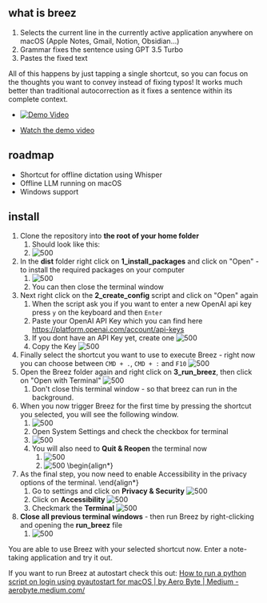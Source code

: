## what is breez
1. Selects the current line in the currently active application anywhere on macOS (Apple Notes, Gmail, Notion, Obsidian...)
2. Grammar fixes the sentence using GPT 3.5 Turbo
3. Pastes the fixed text

All of this happens by just tapping a single shortcut, so you can focus on the thoughts you want to convey instead of fixing typos!
It works much better than traditional autocorrection as it fixes a sentence within its complete context.


- [![Demo Video](https://img.youtube.com/vi/A49u4Lu2meU/0.jpg)](https://www.youtube.com/watch?v=A49u4Lu2meU)

- [Watch the demo video](https://www.youtube.com/embed/A49u4Lu2meU?si=RDgcsnZ5riG8DfMT)

## roadmap
- Shortcut for offline dictation using Whisper
- Offline LLM running on macOS
- Windows support

## install
1. Clone the repository into **the root of your home folder**
	1. Should look like this:
	2. ![500](https://i.imgur.com/BSKXrBs.png)
2. In the **dist** folder right click on **1_install_packages** and click on "Open" - to install the required packages on your computer
	1. ![500](https://i.imgur.com/7HhRX4q.gif)
	2. You can then close the terminal window
3. Next right click on the **2_create_config** script and click on "Open" again
	1. When the script ask you if you want to enter a new OpenAI api key press `y` on the keyboard and then `Enter`
	2. Paste your OpenAI API Key which you can find here https://platform.openai.com/account/api-keys
	3. If you dont have an API Key yet, create one ![500](https://i.imgur.com/jiQyTjr.png)
	4. Copy the Key ![500](https://i.imgur.com/Ka9Apse.png)
4. Finally select the shortcut you want to use to execute Breez - right now you can choose between `CMD + .`,  `CMD + :` and `F10` ![500](https://i.imgur.com/a6PB9XL.gif)
5. Open the Breez folder again and right click on **3_run_breez**, then click on "Open with Terminal" ![500](https://i.imgur.com/WhQ9urU.gif)
	1. Don't close this terminal window - so that breez can run in the background.
6. When you now trigger Breez for the first time by pressing the shortcut you selected, you will see the following window.
	1. ![500](https://i.imgur.com/cO3SttJ.png)
	2. Open System Settings and check the checkbox for terminal
	3. ![500](https://i.imgur.com/9viKts6.png)
	4. You will also need to **Quit & Reopen** the terminal now
		1. ![500](https://i.imgur.com/oHUF48Q.png)
		2. ![500](https://i.imgur.com/B80XZoY.png)
\begin{align*}
7. As the final step, you now need to enable Accessibility in the privacy options of the terminal.
\end{align*}
	1. Go to settings and click on **Privacy & Security** ![500](https://i.imgur.com/gldNjbF.png)
	2. Click on **Accessibility** ![500](https://i.imgur.com/vW5jpjK.png)
	3. Checkmark the **Terminal** ![500](https://i.imgur.com/de6UdIY.png)
8. **Close all previous terminal windows** - then run Breez by right-clicking and opening the **run_breez** file
	1. ![500](https://i.imgur.com/Z4qWjhi.png)

You are able to use Breez with your selected shortcut now. Enter a note-taking application and try it out.

If you want to run Breez at autostart check this out: [How to run a python script on login using pyautostart for macOS | by Aero Byte | Medium - aerobyte.medium.com/](https://aerobyte.medium.com/how-to-run-a-python-script-on-login-using-pyautostart-for-macos-539a4384a240)
